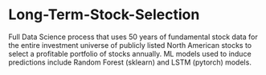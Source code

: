 # Long-Term-Stock-Selection
Full Data Science process that uses 50 years of fundamental stock data for the entire investment universe of publicly listed North American stocks to select a profitable portfolio of stocks annually. ML models used to induce predictions include Random Forest (sklearn) and LSTM (pytorch) models.
